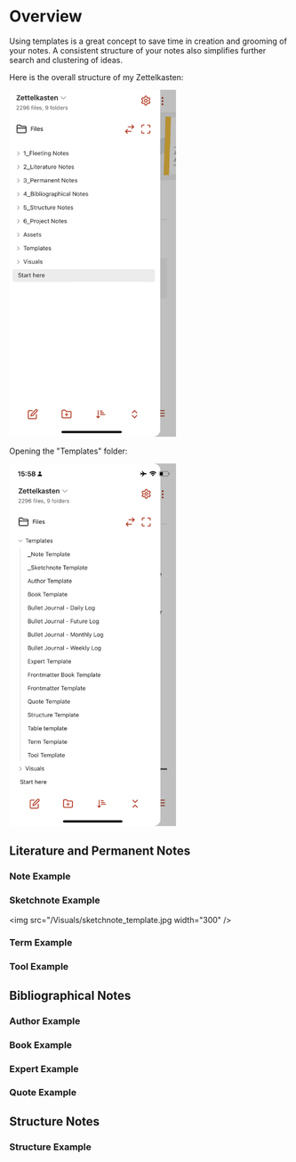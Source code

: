 # Overview

Using templates is a great concept to save time in creation and grooming of your notes. A consistent structure of your notes also simplifies further search and clustering of ideas.

Here is the overall structure of my Zettelkasten:

<img src="/Visuals/folders.jpg" width="300" />

Opening the "Templates" folder:

<img src="/Visuals/folders_templates.PNG" width="300" />


## Literature and Permanent Notes
### Note Example
### Sketchnote Example
<img src="/Visuals/sketchnote_template.jpg width="300" />
### Term Example
### Tool Example

## Bibliographical Notes
### Author Example
### Book Example
### Expert Example
### Quote Example

## Structure Notes
### Structure Example
